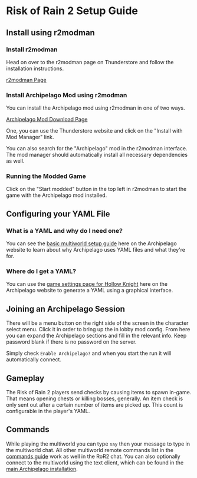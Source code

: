 # Risk of Rain 2 Setup Guide

## Install using r2modman

### Install r2modman

Head on over to the r2modman page on Thunderstore and follow the installation instructions.

[r2modman Page](https://thunderstore.io/package/ebkr/r2modman/)

### Install Archipelago Mod using r2modman

You can install the Archipelago mod using r2modman in one of two ways.

[Archipelago Mod Download Page](https://thunderstore.io/package/ArchipelagoMW/Archipelago/)

One, you can use the Thunderstore website and click on the "Install with Mod Manager" link.

You can also search for the "Archipelago" mod in the r2modman interface. The mod manager should automatically install
all necessary dependencies as well.

### Running the Modded Game

Click on the "Start modded" button in the top left in r2modman to start the game with the Archipelago mod installed.

## Configuring your YAML File
### What is a YAML and why do I need one?
You can see the [basic multiworld setup guide](/tutorial/Archipelago/setup/en) here on the Archipelago website to learn 
about why Archipelago uses YAML files and what they're for.

### Where do I get a YAML?
You can use the [game settings page for Hollow Knight](/games/Hollow%20Knight/player-settings) here on the Archipelago 
website to generate a YAML using a graphical interface.


## Joining an Archipelago Session

There will be a menu button on the right side of the screen in the character select menu. Click it in order to bring up
the in lobby mod config. From here you can expand the Archipelago sections and fill in the relevant info. Keep password
blank if there is no password on the server.

Simply check `Enable Archipelago?` and when you start the run it will automatically connect.

## Gameplay

The Risk of Rain 2 players send checks by causing items to spawn in-game. That means opening chests or killing bosses,
generally. An item check is only sent out after a certain number of items are picked up. This count is configurable in
the player's YAML.

## Commands
While playing the multiworld you can type `say` then your message to type in the multiworld chat. All other multiworld
remote commands list in the [commands guide](/tutorial/Archipelago/commands/en) work as well in the RoR2 chat. You can 
also optionally connect to the multiworld using the text client, which can be found in the 
[main Archipelago installation](https://github.com/ArchipelagoMW/Archipelago/releases).